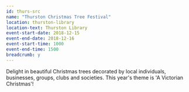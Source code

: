 ```yaml
---
id: thurs-src
name: "Thurston Christmas Tree Festival"
location: thurston-library
location-text: Thurston Library
event-start-date: 2018-12-15
event-end-date: 2018-12-16
event-start-time: 1000
event-end-time: 1500
breadcrumb: y
---
```


Delight in beautiful Christmas trees decorated by local individuals, businesses, groups, clubs and societies. This year's theme is 'A Victorian Christmas'!
